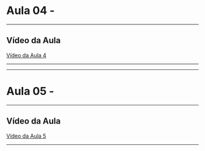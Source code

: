 # Aula 04 - 

---

## Vídeo da Aula
[Vídeo da Aula 4](https://www.youtube.com/watch?v=iw2rzzcMNOY)

---



--------------------------------

# Aula 05 - 

---

## Vídeo da Aula
[Vídeo da Aula 5](https://www.youtube.com/watch?v=NU58-Xo0ILs)

---